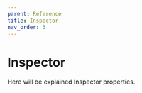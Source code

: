 ```yaml
---
parent: Reference
title: Inspector
nav_order: 3
---
```

# Inspector
Here will be explained Inspector properties.